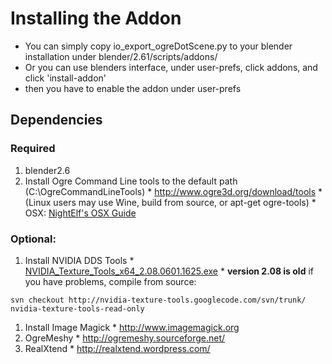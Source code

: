 # Installing the Addon #
  * You can simply copy io\_export\_ogreDotScene.py to your blender installation under blender/2.61/scripts/addons/
  * Or you can use blenders interface, under user-prefs, click addons, and click 'install-addon'
  * then you have to enable the addon under user-prefs


## Dependencies ##
### Required ###
  1. blender2.6
  1. Install Ogre Command Line tools to the default path (C:\\OgreCommandLineTools)
    * http://www.ogre3d.org/download/tools
    * (Linux users may use Wine, build from source, or apt-get ogre-tools)
    * OSX: [NightElf's OSX Guide](http://www.ogre3d.org/forums/viewtopic.php?f=4&t=61485&start=175#p431851)

### Optional: ###
  1. Install NVIDIA DDS Tools
    * [NVIDIA\_Texture\_Tools\_x64\_2.08.0601.1625.exe](http://developer.nvidia.com/sites/default/files/akamai/tools/files/NVIDIA_Texture_Tools_x64_2.08.0601.1625.exe)
    * **version 2.08 is old** if you have problems, compile from source:
```
svn checkout http://nvidia-texture-tools.googlecode.com/svn/trunk/ nvidia-texture-tools-read-only
```

  1. Install Image Magick
    * http://www.imagemagick.org
  1. OgreMeshy
    * http://ogremeshy.sourceforge.net/
  1. RealXtend
    * http://realxtend.wordpress.com/